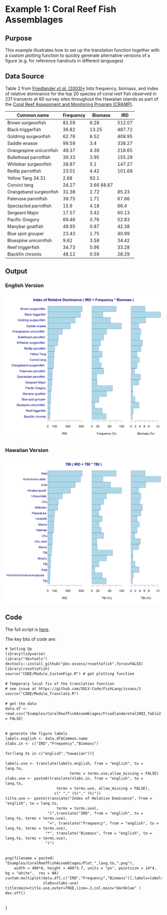 # Example 1: Coral Reef Fish Assemblages

## Purpose

This example illustrates how to set up the translation function together with a custom
plotting function to quickly generate alternative versions of a figure (e.g. for reference handouts in different languages)

## Data Source

Table 2 from  [Friedlander *et al.* (2003)*](http://cramp.wcc.hawaii.edu/Downloads/Publications/PRJ_friedlander_et_al_coral_reefs.pdf)  lists frequency, biomass, and index of relative dominance for the top 20 species of coral reef fish observed in 231 transects at 60 survey sites throughout the Hawaiian islands as part of the [Coral Reef Assessment and Monitoring Program (CRAMP)](http://cramp.wcc.hawaii.edu/).


**Common.name** |	**Frequency** |	**Biomass** | **IRD**
-- | -- | -- | --
Brown surgeonfish |	81.59 |	6.28 |	512.07
Black triggerfish |	36.82 |	13.25 |	487.72
Goldring surgeonfish |	62.76 |	6.52	 |408.95
Saddle wrasse |	99.58 |	3.4	 |338.27
Orangespine unicornfish |	49.37 |	4.39 |	216.65
Bullethead parrotfish |	39.33 |	3.95 |	155.29
Whitebar surgeonfish |	28.87 |	5.1 |	147.27
Redlip parrotfish |	23.01 |	4.42 |	101.68
Yellow Tang	34.31 |	2.68 |	92.1 |
Convict tang |	24.27 |	3.66	88.87 |
Orangeband surgeonfish |	31.38 |	2.72 |	85.23
Palenose parrotfish |	39.75 |	1.71 |	67.86
Spectacled parrotfish |	15.9 |	4.18 |	66.4
Sergeant Major |	17.57 |	3.42 |	60.13
Pacific Gregory |	69.46 |	0.76 |	52.83
Manybar goatfish |	48.95 |	0.87 |	42.38
Blue spot grouper |	23.43 |	1.75 |	40.99
Bluespine unicornfish |	9.62 |	3.58 |	34.42
Reef triggerfish |	34.73 |	0.96	 |33.28
Blackfin chromis |	48.12 |	0.59 |	28.29


## Output


### English Version


<img src="https://github.com/SOLV-Code/HiFish/blob/master/Examples/CoralReefFishAssemblages/Plot_english.png"
	width="600">


### Hawaiian Version

<img src="https://github.com/SOLV-Code/HiFish/blob/master/Examples/CoralReefFishAssemblages/Plot_hawaiian.png"
	width="600">



## Code

The full script is [here](https://github.com/SOLV-Code/HiFish/blob/master/Examples/CoralReefFishAssemblages/Example1_GenerateFigures.R).

The key bits of code are:

```
# Setting Up
library(tidyverse)
library("devtools")
devtools::install_github("pbs-assess/rosettafish",force=FALSE)
library(rosettafish)
source("CODE/Module_CustomFigs.R") # get plotting function

# Temporary local fix of the translation function
# see issue at https://github.com/SOLV-Code/FishLang/issues/3
source("CODE/Module_Translate.R")

# get the data
data.df <- read.csv("Examples/CoralReefFishAssemblages/Friedlanderetal2003_Table2.csv",stringsAsFactors = FALSE)


# generate the figure labels
labels.english <- data.df$Common.name
xlabs.in <- c("IRD","Frequency","Biomass")

for(lang.to in c("english","hawaiian")){

labels.use <- translate(labels.english, from = "english", to = lang.to, 
                             terms = terms.use,allow_missing = FALSE)
xlabs.use <- paste0(translate(xlabs.in, from = "english", to = lang.to, 
                       terms = terms.use, allow_missing = FALSE),
                      c(" "," (%)"," (%)"))
title.use <- paste(translate("Index of Relative Dominance", from = "english", to = lang.to, 
                       terms = terms.use),
                   "(",translate("IRD", from = "english", to = lang.to, terms = terms.use),
                   "=", translate("Frequency", from = "english", to = lang.to, terms = terms.use),
                  "*", translate("Biomass", from = "english", to = lang.to, terms = terms.use),
                  ")")


png(filename = paste0( "Examples/CoralReefFishAssemblages/Plot_",lang.to,".png"),
    width = 480*4, height = 480*3.7, units = "px", pointsize = 14*4, bg = "white",  res = NA)
custom.multiplot(data.df[,c("IRD","Frequency","Biomass")],labels=labels.use,
                 xlabs=xlabs.use)
title(main=title.use,outer=TRUE,line=-2,col.main="darkblue" )
dev.off()


}
```





















